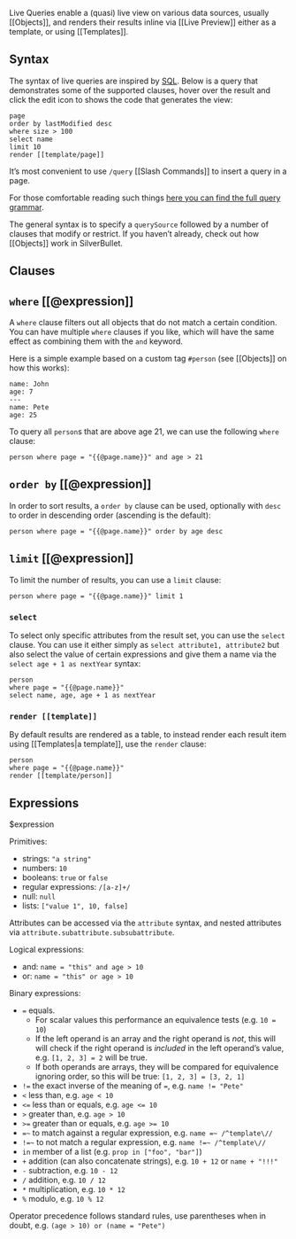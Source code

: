 Live Queries enable a (quasi) live view on various data sources, usually [[Objects]], and renders their results inline via [[Live Preview]] either as a template, or using [[Templates]].

## Syntax
The syntax of live queries are inspired by [SQL](https://en.wikipedia.org/wiki/SQL). Below is a query that demonstrates some of the supported clauses, hover over the result and click the edit icon to shows the code that generates the view:
```query
page
order by lastModified desc
where size > 100
select name
limit 10
render [[template/page]]
```
It’s most convenient to use `/query` [[Slash Commands]] to insert a query in a page.

For those comfortable reading such things [here you can find the full query grammar](https://github.com/silverbulletmd/silverbullet/blob/main/common/markdown_parser/query.grammar).

The general syntax is to specify a `querySource` followed by a number of clauses that modify or restrict. If you haven’t already, check out how [[Objects]] work in SilverBullet.

## Clauses
## `where` [[@expression]]
A `where` clause filters out all objects that do not match a certain condition. You can have multiple `where` clauses if you like, which will have the same effect as combining them with the `and` keyword.

Here is a simple example based on a custom tag `#person` (see [[Objects]] on how this works):

```#person
name: John
age: 7
---
name: Pete
age: 25
```

To query all `person`s that are above age 21, we can use the following `where` clause:

```query
person where page = "{{@page.name}}" and age > 21
```
## `order by` [[@expression]]
In order to sort results, a `order by` clause can be used, optionally with `desc` to order in descending order (ascending is the default):

```query
person where page = "{{@page.name}}" order by age desc
```
## `limit` [[@expression]]
To limit the number of results, you can use a `limit` clause:

```query
person where page = "{{@page.name}}" limit 1
```
### `select`
To select only specific attributes from the result set, you can use the `select` clause. You can use it either simply as `select attribute1, attribute2` but also select the value of certain expressions and give them a name via the `select age + 1 as nextYear` syntax:

```query
person
where page = "{{@page.name}}"
select name, age, age + 1 as nextYear
```
### `render [[template]]`
By default results are rendered as a table, to instead render each result item using [[Templates|a template]], use the `render` clause:

```query
person
where page = "{{@page.name}}"
render [[template/person]]
```
## Expressions
$expression

Primitives:

* strings: `"a string"`
* numbers: `10`
* booleans: `true` or `false`
* regular expressions: `/[a-z]+/`
* null: `null`
* lists: `["value 1", 10, false]`

Attributes can be accessed via the `attribute` syntax, and nested attributes via `attribute.subattribute.subsubattribute`.

Logical expressions:

* and: `name = "this" and age > 10`
* or: `name = "this" or age > 10`

Binary expressions:
* `=` equals.
  * For scalar values this performance an equivalence tests (e.g. `10 = 10`)
  * If the left operand is an array and the right operand is _not_, this will will check if the right operand is _included_ in the left operand’s value, e.g. `[1, 2, 3] = 2` will be true.
  * If both operands are arrays, they will be compared for equivalence ignoring order, so this will be true: `[1, 2, 3] = [3, 2, 1]`
* `!=` the exact inverse of the meaning of `=`, e.g. `name != "Pete"`
* `<` less than, e.g. `age < 10`
* `<=` less than or equals, e.g. `age <= 10`
* `>` greater than, e.g. `age > 10`
* `>=` greater than or equals, e.g. `age >= 10`
* `=~` to match against a regular expression, e.g. `name =~ /^template\//`
* `!=~` to not match a regular expression, e.g. `name !=~ /^template\//`
* `in` member of a list (e.g. `prop in ["foo", "bar"]`)
* `+` addition (can also concatenate strings), e.g. `10 + 12` or `name + "!!!"`
* `-` subtraction, e.g. `10 - 12`
* `/` addition, e.g. `10 / 12`
* `*` multiplication, e.g. `10 * 12`
* `%` modulo, e.g. `10 % 12`

Operator precedence follows standard rules, use parentheses when in doubt, e.g. `(age > 10) or (name = "Pete")`
